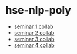 # hse-nlp-poly

* [seminar 1 collab](https://colab.research.google.com/github/shestakoff/hse-nlp-poly/blob/master/seminar1/seminar-week1.ipynb)
* [seminar 2 collab](https://colab.research.google.com/github/shestakoff/hse-nlp-poly/blob/master/seminar2/seminar-week2.ipynb)
* [seminar 3 collab](https://colab.research.google.com/github/shestakoff/hse-nlp-poly/blob/master/seminar3/seminar-week3.ipynb)
* [seminar 4 collab](https://colab.research.google.com/github/shestakoff/hse-nlp-poly/blob/master/seminar4/nmt_with_attention_ru_eng.ipynb)

